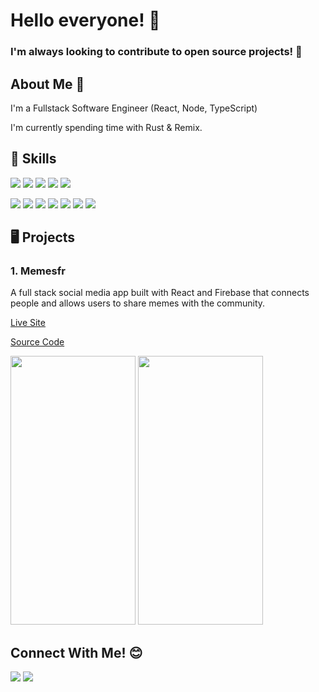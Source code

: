 # Hello everyone! 👋 

### I'm always looking to contribute to open source projects! 💞️

## About Me 👀

I'm a Fullstack Software Engineer (React, Node, TypeScript)

I'm currently spending time with Rust & Remix.

## 🚀 Skills
<a href="https://github.com/reillyjodonnell"><img src="https://img.shields.io/badge/JavaScript-F7DF1E?style=for-the-badge&logo=javascript&logoColor=black" /></a> <a href="https://github.com/reillyjodonnell"><img src="https://img.shields.io/badge/CSS3-1572B6?style=for-the-badge&logo=css3&logoColor=white" /></a> 
<a href="https://github.com/reillyjodonnell"><img src="https://img.shields.io/badge/HTML5-E34F26?style=for-the-badge&logo=html5&logoColor=white" /></a> 
<a href="https://github.com/reillyjodonnell"><img src="https://img.shields.io/badge/React-20232A?style=for-the-badge&logo=react&logoColor=61DAFB" /></a> 
<a href="https://github.com/reillyjodonnell"><img src="https://img.shields.io/badge/Node.js-43853D?style=for-the-badge&logo=node.js&logoColor=white" /></a> 

<a href="https://github.com/reillyjodonnell"><img src="https://img.shields.io/badge/firebase-%23039BE5.svg?style=for-the-badge&logo=firebase" /></a> 
<a href="https://github.com/reillyjodonnell"><img src="https://img.shields.io/badge/sqlite-%2307405e.svg?style=for-the-badge&logo=sqlite&logoColor=white" /></a>
<a href="https://github.com/reillyjodonnell"><img src="https://img.shields.io/badge/Git-F05032?style=for-the-badge&logo=git&logoColor=white" /></a> 
<a href="https://github.com/reillyjodonnell"><img src="https://img.shields.io/badge/Linux-FCC624?style=for-the-badge&logo=linux&logoColor=black" /></a> 
<a href="https://github.com/reillyjodonnell"><img src="https://img.shields.io/badge/GitHub-100000?style=for-the-badge&logo=github&logoColor=white" /></a> 
<a href="https://github.com/reillyjodonnell"><img src="https://img.shields.io/badge/Visual_Studio_Code-0078D4?style=for-the-badge&logo=visual%20studio%20code&logoColor=white" /></a> 
<a href="https://github.com/reillyjodonnell"><img src="https://img.shields.io/badge/npm-CB3837?style=for-the-badge&logo=npm&logoColor=white" /></a>

## 🖥️ Projects

### 1. Memesfr

A full stack social media app built with React and Firebase that connects people and allows users to share memes with the community.

[Live Site](https://beta.memesfr.com)

[Source Code](https://github.com/reillyjodonnell/memesfr-beta)

<p>
  <img src="https://github.com/reillyjodonnell/Memesfr_production/blob/main/.github/images/memesfr-test.gif" width="200px" height="430px"/> 
  <img src="https://github.com/reillyjodonnell/Memesfr_production/blob/main/.github/images/Memesfr1.gif?raw=true" width="200px" height="430px"/> 
</p>


## Connect With Me! 😊 
<a href="https://www.linkedin.com/in/reillyjodonnell/"><img src="https://img.shields.io/badge/LinkedIn-0077B5?style=for-the-badge&logo=linkedin&logoColor=white" /></a> <a href="mailto:odonnell.reilly.j@gmail.com"><img src="https://img.shields.io/badge/Email-D14836?style=for-the-badge&logo=gmail&logoColor=white" /></a>

<!--
